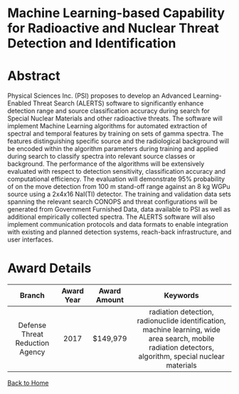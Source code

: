
Machine Learning-based Capability for Radioactive and Nuclear Threat Detection and Identification
=================================================================================================

# Abstract


Physical Sciences Inc. (PSI) proposes to develop an Advanced Learning-Enabled Threat Search (ALERTS) software to significantly enhance detection range and source classification accuracy during search for Special Nuclear Materials and other radioactive threats. The software will implement Machine Learning algorithms for automated extraction of spectral and temporal features by training on sets of gamma spectra. The features distinguishing specific source and the radiological background will be encoded within the algorithm parameters during training and applied during search to classify spectra into relevant source classes or background. The performance of the algorithms will be extensively evaluated with respect to detection sensitivity, classification accuracy and computational efficiency. The evaluation will demonstrate 95% probability of on the move detection from 100 m stand-off range against an 8 kg WGPu source using a 2x4x16 NaI(Tl) detector. The training and validation data sets spanning the relevant search CONOPS and threat configurations will be generated from Government Furnished Data, data available to PSI as well as additional empirically collected spectra. The ALERTS software will also implement communication protocols and data formats to enable integration with existing and planned detection systems, reach-back infrastructure, and user interfaces.  

# Award Details

|Branch|Award Year|Award Amount|Keywords|
| :---: | :---: | :---: | :---: |
|Defense Threat Reduction Agency|2017|$149,979|radiation detection, radionuclide identification, machine learning, wide area search, mobile radiation detectors, algorithm, special nuclear materials|
  
  


[Back to Home](https://github.com/chrischow/dod_sbir_awards#2590)